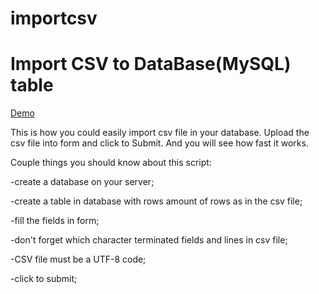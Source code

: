 # importcsv
<h1>Import CSV to DataBase(MySQL) table</h1>

<a href="http://ttl.com.ua/works/dist/importcsv/">Demo</a>

This is how you could easily import csv file in your database.
Upload the csv file into form and click to Submit. And you will see how fast it works.


Couple things you should know about this script:

-create a database on your server;

-create a table in database with rows amount of rows as in the csv file;

-fill the fields in form;

-don't forget which character terminated fields and lines in csv file;

-CSV file must be a UTF-8 code;

-click to submit;
